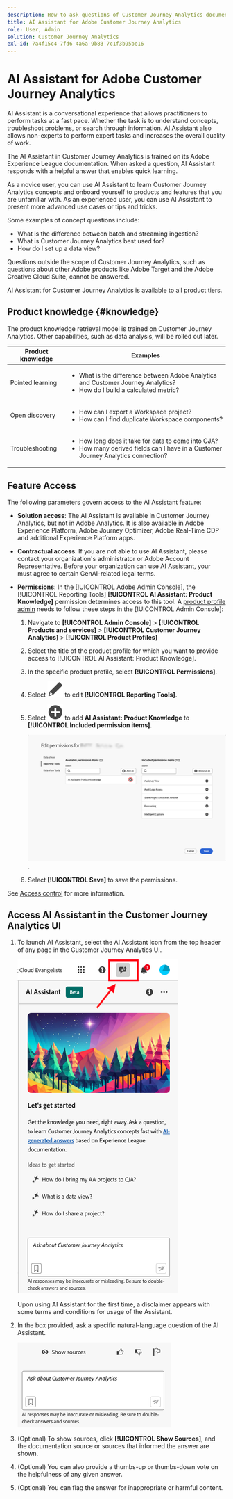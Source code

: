 ```yaml
---
description: How to ask questions of Customer Journey Analytics documentation
title: AI Assistant for Adobe Customer Journey Analytics
role: User, Admin
solution: Customer Journey Analytics
exl-id: 7a4f15c4-7fd6-4a6a-9b83-7c1f3b95be16
---
```


# AI Assistant for Adobe Customer Journey Analytics

AI Assistant is a conversational experience that allows practitioners to perform tasks at a fast pace. Whether the task is to understand concepts, troubleshoot problems, or search through information. AI Assistant also allows non-experts to perform expert tasks and increases the overall quality of work.

The AI Assistant in Customer Journey Analytics is trained on its Adobe Experience League documentation. When asked a question, AI Assistant responds with a helpful answer that enables quick learning.

As a novice user, you can use AI Assistant to learn Customer Journey Analytics concepts and onboard yourself to products and features that you are unfamiliar with. As an experienced user, you can use AI Assistant to present more advanced use cases or tips and tricks.

Some examples of concept questions include:

* What is the difference between batch and streaming ingestion?
* What is Customer Journey Analytics best used for?
* How do I set up a data view?

Questions outside the scope of Customer Journey Analytics, such as questions about other Adobe products like Adobe Target and the Adobe Creative Cloud Suite, cannot be answered. 

AI Assistant for Customer Journey Analytics is available to all product tiers.

## Product knowledge {#knowledge}

The product knowledge retrieval model is trained on Customer Journey Analytics. Other capabilities, such as data analysis, will be rolled out later. 

| Product knowledge | Examples |
| --- | --- |
| Pointed learning |<ul><li>What is the difference between Adobe Analytics and Customer Journey Analytics?</li><li>How do I build a calculated metric?</li></ul> |
| Open discovery | <ul><li>How can I export a Workspace project?</li><li>How can I find duplicate Workspace components?</li></ul>  |
| Troubleshooting | <ul><li>How long does it take for data to come into CJA?</li><li>How many derived fields can I have in a Customer Journey Analytics connection?</li></ul>|

## Feature Access

The following parameters govern access to the AI Assistant feature:

* **Solution access**: The AI Assistant is available in Customer Journey Analytics, but not in Adobe Analytics. It is also available in Adobe Experience Platform, Adobe Journey Optimizer, Adobe Real-Time CDP and additional Experience Platform apps.

* **Contractual access**: If you are not able to use AI Assistant, please contact your organization's administrator or Adobe Account Representative. Before your organization can use AI Assistant, your must agree to certain GenAI-related legal terms.

* **Permissions**: In the [!UICONTROL Adobe Admin Console], the [!UICONTROL Reporting Tools] **[!UICONTROL AI Assistant: Product Knowledge]** permission determines access to this tool. A [product profile admin](https://helpx.adobe.com/enterprise/using/manage-product-profiles.html) needs to follow these steps in the [!UICONTROL Admin Console]:
   1. Navigate to **[!UICONTROL Admin Console]** > **[!UICONTROL Products and services]** > **[!UICONTROL Customer Journey Analytics]** > **[!UICONTROL Product Profiles]**
   1. Select the title of the product profile for which you want to provide access to [!UICONTROL AI Assistant: Product Knowledge].
   1. In the specific product profile, select **[!UICONTROL Permissions]**.
   1. Select ![Edit](/help/assets/icons/Edit.svg) to edit **[!UICONTROL Reporting Tools]**.
   1. Select ![AddCircle](/help/assets/icons/AddCircle.svg) to add **AI Assistant: Product Knowledge** to **[!UICONTROL Included permission items]**.
   
      ![Add permission](assets/ai-assistant-permissions.png).

   1. Select **[!UICONTROL Save]** to save the permissions.

See [Access control](/help/technotes/access-control.md#access-control) for more information.

## Access AI Assistant in the Customer Journey Analytics UI

1. To launch AI Assistant, select the AI Assistant icon from the top header of any page in the Customer Journey Analytics UI.

   ![AI Assistant icon](assets/ai-asst1.png)

   Upon using AI Assistant for the first time, a disclaimer appears with some terms and conditions for usage of the Assistant.

1. In the box provided, ask a specific natural-language question of the AI Assistant.

   ![Question box](assets/ai-asst2.png)

1. (Optional) To show sources, click **[!UICONTROL Show Sources]**, and the documentation source or sources that informed the answer are shown.

1. (Optional) You can also provide a thumbs-up or thumbs-down vote on the helpfulness of any given answer.

1. (Optional) You can flag the answer for inappropriate or harmful content.
